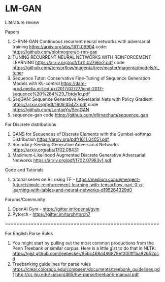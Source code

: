 # LM-GAN

Literature review 


Papers
1. C-RNN-GAN Continuous recurrent neural networks with adversarial training https://arxiv.org/abs/1611.09904
code: https://github.com/olofmogren/c-rnn-gan
2. TUNING RECURRENT NEURAL NETWORKS WITH REINFORCEMENT LEARNING https://arxiv.org/pdf/1611.02796v2.pdf                     code https://github.com/tensorflow/magenta/tree/master/magenta/models/rl_tuner
3. Sequence Tutor: Conservative Fine-Tuning of Sequence Generation Models with KL-control https://dam-prod.media.mit.edu/x/2017/02/27/icml-2017-sequence%20%284%29_Tbtdy1q.pdf   
4. SeqGAN: Sequence Generative Adversarial Nets with Policy Gradient https://arxiv.org/pdf/1609.05473.pdf                   code https://github.com/LantaoYu/SeqGAN
5. sequence-gan code https://github.com/ofirnachum/sequence_gan

For Discrete distributions 
1. GANS for Sequences of Discrete Elements with the Gumbel-softmax Distribution https://arxiv.org/pdf/1611.04051.pdf
2. Boundary-Seeking Generative Adversarial Networks https://arxiv.org/abs/1702.08431
3. Maximum-Likelihood Augmented Discrete Generative Adversarial Networks https://arxiv.org/pdf/1702.07983v1.pdf


Code and Tutorials 
1. tutorial series on RL using TF - https://medium.com/emergent-future/simple-reinforcement-learning-with-tensorflow-part-0-q-learning-with-tables-and-neural-networks-d195264329d0

Forums/Community 
1. OpenAI Gym - https://gitter.im/openai/gym
2. Pytorch - https://gitter.im/torch/torch7

======================================================

For English Parse Rules 
1. You might start by pulling out the most common productions from the Penn Treebank or similar corpus.  Here is a little gist to do that in NLTK:  https://gist.github.com/leebecker/95bc468d486878ef300ff1ba82652ccd
2. Treebanking guidelines for parse rules https://clear.colorado.edu/compsem/documents/treebank_guidelines.pdf http://cs.jhu.edu/~jason/465/hw-parse/treebank-manual.pdf

